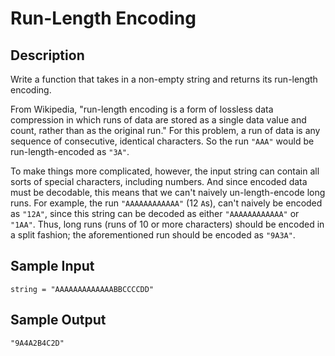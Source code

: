 # Run-Length Encoding 

## Description
Write a function that takes in a non-empty string and returns its run-length encoding.

From Wikipedia, "run-length encoding is a form of lossless data compression in which runs of data are stored as a single data value and count, rather than as the original run." For this problem, a run of data is any sequence of consecutive, identical characters. So the run `"AAA"` would be run-length-encoded as `"3A"`.

To make things more complicated, however, the input string can contain all sorts of special characters, including numbers. And since encoded data must be decodable, this means that we can't naively un-length-encode long runs. For example, the run `"AAAAAAAAAAAA"` (12 `A`s), can't naively be encoded as `"12A"`, since this string can be decoded as either `"AAAAAAAAAAAA"` or `"1AA"`. Thus, long runs (runs of 10 or more characters) should be encoded in a split fashion; the aforementioned run should be encoded as `"9A3A"`.

## Sample Input
```
string = "AAAAAAAAAAAAABBCCCCDD"
```

## Sample Output
```
"9A4A2B4C2D"
```